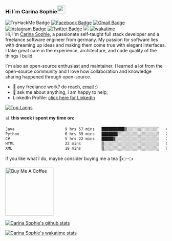 ### Hi I´m Carina Sophie<img src="https://media.giphy.com/media/hvRJCLFzcasrR4ia7z/giphy.gif" width="25px">
![TryHackMe Badge](https://tryhackme-badges.s3.amazonaws.com/carinaschoppe.png)
[![Facebook Badge](https://img.shields.io/badge/-CarinaSchoppe-005eff?style=flat&labelColor=005eff&logo=Facebook&logoColor=darkblue&link=https://www.facebook.com/CarinaSophieSchoppe/)](https://www.facebook.com/CarinaSophieSchoppe/)
[![Gmail Badge](https://img.shields.io/badge/-CarinaSchoppe-c14438?style=flat&logo=Gmail&logoColor=white&link=mailto:carina.schoppe2912@gmail.com)](mailto:carina.schoppe2912@gmail.com)
[![Instagram Badge](https://img.shields.io/badge/-@SchoppeCarina-purple?style=flat&logo=instagram&logoColor=white&link=https://instagram.com/schoppecarina/)](https://instagram.com/schoppecarina)
[![Twitter Badge](https://img.shields.io/badge/-@CarinaSchoppe-1ca0f1?style=flat&labelColor=1ca0f1&logo=twitter&logoColor=white&link=https://twitter.com/schoppecarina)](https://twitter.com/schoppecarina)
![](https://visitor-badge.glitch.me/badge?page_id=CarinaSchoppe.CarinaSchoppe)
[![wakatime](https://wakatime.com/badge/user/9676799f-e161-4357-b040-946544ef44a5.svg)](https://wakatime.com/@9676799f-e161-4357-b040-946544ef44a5)
<br />
Hi, I'm [Carina Sophie](https://github.com/CarinaSchoppe/), a passionate self-taught full stack developer and a freelance software engineer from germany. My passion for software lies with dreaming up ideas and making them come true with elegant interfaces. I take great care in the experience, architecture, and code quality of the things I build.

I´m also an open-source enthusiast and maintainer. I learned a lot from the open-source community and I love how collaboration and knowledge sharing happened through open-source.
- 💼 any freelance work? do reach, [email](mailto:carina.schoppe2912@gmail.com) :)
- 💬 ask me about anything, i am happy to help;
- LinkedIn Profile: [click here for LinkedIn](https://www.linkedin.com/in/carina-schoppe-509967270/)

[![Top Langs](https://github-readme-stats.vercel.app/api/top-langs/?username=carinaschoppe&layout=compact&theme=github_dark&langs_count=8)](https://github.com/anuraghazra/github-readme-stats)

📊 **this week i spent my time on:**
<!--START_SECTION:waka-->

```txt
Java                      9 hrs 57 mins   ██████████▒░░░░░░░░░░░░░░   41.43 %
Python                    6 hrs 39 mins   ███████░░░░░░░░░░░░░░░░░░   27.70 %
C#                        5 hrs 22 mins   █████▓░░░░░░░░░░░░░░░░░░░   22.39 %
HTML                      22 mins         ▒░░░░░░░░░░░░░░░░░░░░░░░░   01.55 %
XML                       18 mins         ▒░░░░░░░░░░░░░░░░░░░░░░░░   01.30 %
```

<!--END_SECTION:waka-->
 

if you like what I do, maybe consider buying me a tea 🥺👉👈

<a href="https://paypal.me/CarinaSophieSchoppe" target="_blank"><img src="https://cdn.buymeacoffee.com/buttons/v2/default-red.png" alt="Buy Me A Coffee" width="150" ></a>

[![Carina Sophie's github stats](https://github-readme-stats.vercel.app/api?username=carinaschoppe&count_private=true&show_icons=true&theme=github_dark&show_owner=true)](https://github.com/carinaschoppe)

[![Carina Sophie's wakatime stats](https://github-readme-stats.vercel.app/api/wakatime?username=carinaschoppe&&theme=github_dark&langs_count=8)](https://github.com/anuraghazra/github-readme-stats)
